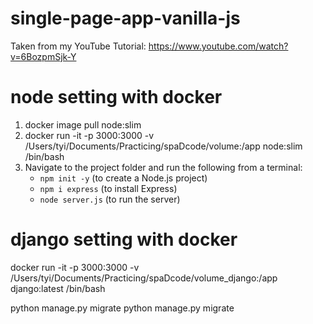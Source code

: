 # single-page-app-vanilla-js

Taken from my YouTube Tutorial:
https://www.youtube.com/watch?v=6BozpmSjk-Y

# node setting with docker

1. docker image pull node:slim 
2. docker run -it -p 3000:3000 -v /Users/tyi/Documents/Practicing/spaDcode/volume:/app node:slim /bin/bash
3. Navigate to the project folder and run the following from a terminal:
   - `npm init -y` (to create a Node.js project)
   - `npm i express` (to install Express)
   - `node server.js` (to run the server)


# django setting with docker


docker run -it -p 3000:3000 -v /Users/tyi/Documents/Practicing/spaDcode/volume_django:/app django:latest /bin/bash

python manage.py migrate
python manage.py migrate
